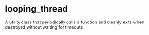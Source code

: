 # looping_thread
A utility class that periodically calls a function and cleanly exits when destroyed without waiting for timeouts
